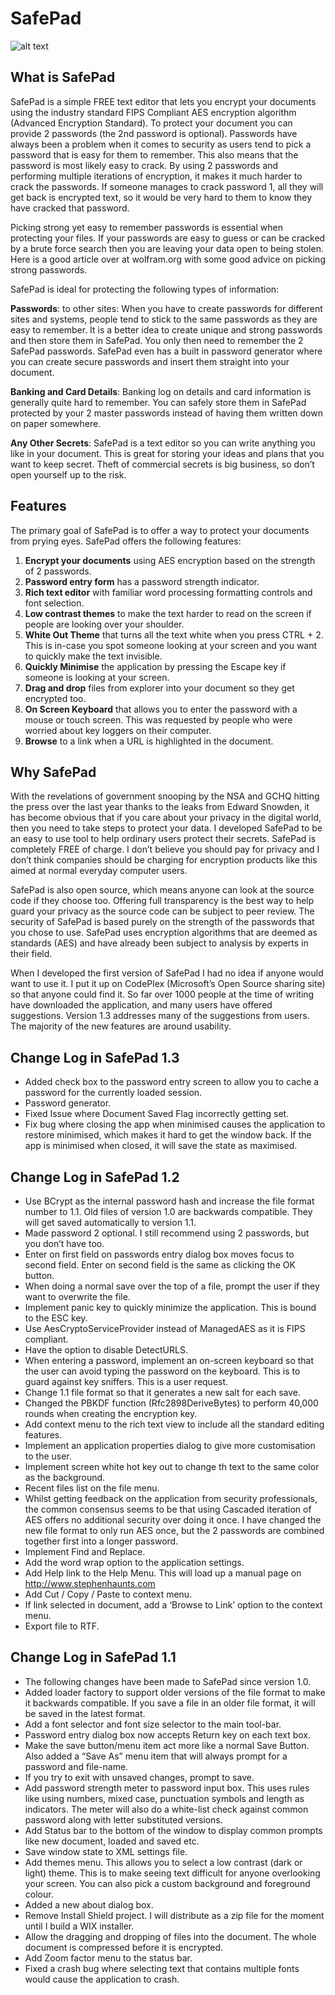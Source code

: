 # SafePad

![alt text](https://github.com/stephenhaunts/SafePad/blob/master/Home_SafePad1.PNG "SafePad : Encrypted Text Editor")


## What is SafePad

SafePad is a simple FREE text editor that lets you encrypt your documents using the industry standard FIPS Compliant AES encryption algorithm (Advanced Encryption Standard). To protect your document you can provide 2 passwords (the 2nd password is optional). Passwords have always been a problem when it comes to security as users tend to pick a password that is easy for them to remember. This also means that the password is most likely easy to crack. By using 2 passwords and performing multiple iterations of encryption, it makes it much harder to crack the passwords. If someone manages to crack password 1, all they will get back is encrypted text, so it would be very hard to them to know they have cracked that password.

Picking strong yet easy to remember passwords is essential when protecting your files. If your passwords are easy to guess or can be cracked by a brute force search then you are leaving your data open to being stolen. Here is a good article over at wolfram.org with some good advice on picking strong passwords.

SafePad is ideal for protecting the following types of information:

**Passwords**: to other sites: When you have to create passwords for different sites and systems, people tend to stick to the same passwords as they are easy to remember. It is a better idea to create unique and strong passwords and then store them in SafePad. You only then need to remember the 2 SafePad passwords. SafePad even has a built in password generator where you can create secure passwords and insert them straight into your document.

**Banking and Card Details**: Banking log on details and card information is generally quite hard to remember. You can safely store them in SafePad protected by your 2 master passwords instead of having them written down on paper somewhere.

**Any Other Secrets**: SafePad is a text editor so you can write anything you like in your document. This is great for storing your ideas and plans that you want to keep secret. Theft of commercial secrets is big business, so don’t open yourself up to the risk.


## Features

The primary goal of SafePad is to offer a way to protect your documents from prying eyes. SafePad offers the following features:

1. **Encrypt your documents** using AES encryption based on the strength of 2 passwords.
2. **Password entry form** has a password strength indicator.
3. **Rich text editor** with familiar word processing formatting controls and font selection.
4. **Low contrast themes** to make the text harder to read on the screen if people are looking over your shoulder.
5. **White Out Theme** that turns all the text white when you press CTRL + 2. This is in-case you spot someone looking at your screen and you want to quickly make the text invisible.
7. **Quickly Minimise** the application by pressing the Escape key if someone is looking at your screen.
8. **Drag and drop** files from explorer into your document so they get encrypted too.
9. **On Screen Keyboard** that allows you to enter the password with a mouse or touch screen. This was requested by people who were worried about key loggers on their computer.
10. **Browse** to a link when a URL is highlighted in the document. 

## Why SafePad

With the revelations of government snooping by the NSA and GCHQ hitting the press over the last year thanks to the leaks from Edward Snowden, it has become obvious that if you care about your privacy in the digital world, then you need to take steps to protect your data. I developed SafePad to be an easy to use tool to help ordinary users protect their secrets. SafePad is completely FREE of charge. I don’t believe you should pay for privacy and I don’t think companies should be charging for encryption products like this aimed at normal everyday computer users.

SafePad is also open source, which means anyone can look at the source code if they choose too. Offering full transparency is the best way to help guard your privacy as the source code can be subject to peer review. The security of SafePad is based purely on the strength of the passwords that you chose to use. SafePad uses encryption algorithms that are deemed as standards (AES) and have already been subject to analysis by experts in their field.

When I developed the first version of SafePad I had no idea if anyone would want to use it. I put it up on CodePlex (Microsoft’s Open Source sharing site) so that anyone could find it. So far over 1000 people at the time of writing have downloaded the application, and many users have offered suggestions. Version 1.3 addresses many of the suggestions from users. The majority of the new features are around usability.

## Change Log in SafePad 1.3

* Added check box to the password entry screen to allow you to cache a password for the currently loaded session.
* Password generator.
* Fixed Issue where Document Saved Flag incorrectly getting set.
* Fix bug where closing the app when minimised causes the application to restore minimised, which makes it hard to get the window back. If the app is minimised when closed, it will save the state as maximised.

## Change Log in SafePad 1.2

* Use BCrypt as the internal password hash and increase the file format number to 1.1. Old files of version 1.0 are backwards compatible. They will get saved automatically to version 1.1.
* Made password 2 optional. I still recommend using 2 passwords, but you don’t have too.
* Enter on first field on passwords entry dialog box moves focus to second field. Enter on second field is the same as clicking the OK button.
* When doing a normal save over the top of a file, prompt the user if they want to overwrite the file.
* Implement panic key to quickly minimize the application. This is bound to the ESC key.
* Use AesCryptoServiceProvider instead of ManagedAES as it is FIPS compliant.
* Have the option to disable DetectURLS.
* When entering a password, implement an on-screen keyboard so that the user can avoid typing the password on the keyboard. This is to guard against key sniffers. This is a user request.
* Change 1.1 file format so that it generates a new salt for each save.
* Changed the PBKDF function (Rfc2898DeriveBytes) to perform 40,000 rounds when creating the encryption key.
* Add context menu to the rich text view to include all the standard editing features.
* Implement an application properties dialog to give more customisation to the user.
* Implement screen white hot key out to change th text to the same color as the background.
* Recent files list on the file menu.
* Whilst getting feedback on the application from security professionals, the common consensus seems to be that using Cascaded iteration of AES offers no additional security over doing it once. I have changed the new file format to only run AES once, but the 2 passwords are combined together first into a longer password.
* Implement Find and Replace.
* Add the word wrap option to the application settings.
* Add Help link to the Help Menu. This will load up a manual page on http://www.stephenhaunts.com
* Add Cut / Copy / Paste to context menu.
* If link selected in document, add a ‘Browse to Link’ option to the context menu.
* Export file to RTF.

## Change Log in SafePad 1.1

* The following changes have been made to SafePad since version 1.0.
* Added loader factory to support older versions of the file format to make it backwards compatible. If you save a file in an older file format, it will be saved in the latest format.
* Add a font selector and font size selector to the main tool-bar.
* Password entry dialog box now accepts Return key on each text box.
* Make the save button/menu item act more like a normal Save Button. Also added a “Save As” menu item that will always prompt for a password and file-name.
* If you try to exit with unsaved changes, prompt to save.
* Add password strength meter to password input box. This uses rules like using numbers, mixed case, punctuation symbols and length as indicators. The meter will also do a white-list check against common password along with letter substituted versions.
* Add Status bar to the bottom of the window to display common prompts like new document, loaded and saved etc.
* Save window state to XML settings file.
* Add themes menu. This allows you to select a low contrast (dark or light) theme. This is to make seeing text difficult for anyone overlooking your screen. You can also pick a custom background and foreground colour.
* Added a new about dialog box.
* Remove Install Shield project. I will distribute as a zip file for the moment until I build a WIX installer.
* Allow the dragging and dropping of files into the document. The whole document is compressed before it is encrypted.
* Add Zoom factor menu to the status bar.
* Fixed a crash bug where selecting text that contains multiple fonts would cause the application to crash.


